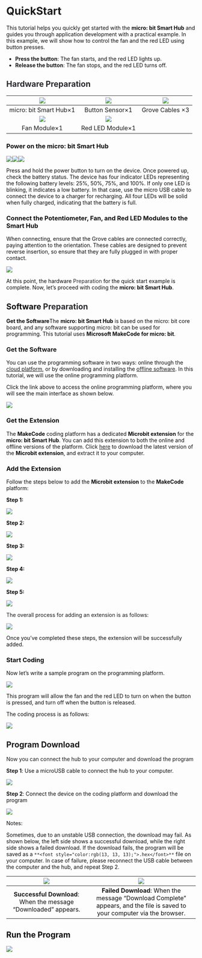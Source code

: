 # QuickStart

<font style="color:rgb(13, 13, 13);">This tutorial helps you quickly get started with the </font>**<font style="color:rgb(13, 13, 13);">micro: bit Smart Hub</font>**<font style="color:rgb(13, 13, 13);"> and guides you through application development with a practical example. In this example, we will show how to control the fan and the red LED using button presses.</font>

+ **Press the button**<font style="color:rgb(13, 13, 13);">: The fan starts, and the red LED lights up.</font>
+ **Release the button**<font style="color:rgb(13, 13, 13);">: The fan stops, and the red LED turns off.</font>

## <font style="color:rgb(42, 43, 46);">Hardware Preparation</font>
| ![](https://cdn.nlark.com/yuque/0/2024/png/46964359/1732779929854-8b7ea493-4c94-41e3-ba62-00fcafc0de35.png) | ![](https://cdn.nlark.com/yuque/0/2024/png/26790072/1732774693000-5ed8ac88-9a90-49a5-b836-86bf43830b0a.png) | ![](https://cdn.nlark.com/yuque/0/2024/png/26790072/1732935365054-cd1638a6-6542-4fa6-a1a9-ca557b65aedc.png) |
| :---: | :---: | :---: |
| micro: bit Smart Hub×1 | Button Sensor×1 | Grove Cables ×3 |
| ![](https://cdn.nlark.com/yuque/0/2024/png/26790072/1732775308880-371fd7e5-3268-4230-b827-8b95fec56dbc.png) | ![](https://cdn.nlark.com/yuque/0/2024/png/26790072/1732774019528-f03d8a4c-9d0f-4e1c-ba33-424315265d95.png) |  |
| Fan Module×1 | Red LED Module×1 |  |


### <font style="color:rgb(13, 13, 13);">Power on the micro: bit Smart Hub</font>
![](https://cdn.nlark.com/yuque/0/2024/png/26790072/1732930320288-5d5a3714-4b58-4c40-886d-d622ffe11ae6.png)![](https://cdn.nlark.com/yuque/0/2024/png/26790072/1732930307278-1f895509-968a-4fe8-9347-207d97740016.png)![](https://cdn.nlark.com/yuque/0/2024/png/26790072/1732930336910-e2c05e8c-2d67-462a-8ca0-d4436dab8e44.png)



<font style="color:rgb(13, 13, 13);">Press and hold the power button to turn on the device. Once powered up, check the battery status. The device has four indicator LEDs representing the following battery levels: 25%, 50%, 75%, and 100%. If only one LED is blinking, it indicates a low battery. In that case, use the micro USB cable to connect the device to a charger for recharging. All four LEDs will be solid when fully charged, indicating that the battery is full.</font>

### <font style="color:rgb(13, 13, 13);">Connect the Potentiometer, Fan, and Red LED Modules to the Smart Hub</font>
<font style="color:rgb(13, 13, 13);">When connecting, ensure that the Grove cables are connected correctly, paying attention to the orientation. These cables are designed to prevent reverse insertion, so ensure that they are fully plugged in with proper contact.</font>

![](https://cdn.nlark.com/yuque/0/2024/png/43021412/1732932117157-107dd6c4-c66e-4490-8fe8-99a2b14fb89b.png)



<font style="color:rgb(13, 13, 13);">At this point, the hardware </font><font style="color:rgb(42, 43, 46);">Preparation</font><font style="color:rgb(13, 13, 13);"> for the quick start example is complete. Now, let’s proceed with coding the </font>**<font style="color:rgb(13, 13, 13);">micro: bit Smart Hub</font>**<font style="color:rgb(13, 13, 13);">.</font>  


## <font style="color:rgb(26, 26, 26);"></font><font style="color:rgb(13, 13, 13);">Software </font><font style="color:rgb(42, 43, 46);">Preparation</font>
<font style="color:rgb(13, 13, 13);"></font>**<font style="color:rgb(13, 13, 13);">Get the Software</font>**<font style="color:rgb(13, 13, 13);">The </font>**<font style="color:rgb(13, 13, 13);">micro: bit Smart Hub</font>**<font style="color:rgb(13, 13, 13);"> is based on the micro: bit</font><font style="color:rgb(13, 13, 13);"> core board, and any software supporting micro: bit</font><font style="color:rgb(13, 13, 13);"> can be used for programming. This tutorial uses </font>**<font style="color:rgb(13, 13, 13);">Microsoft MakeCode for micro: bit</font>**<font style="color:rgb(13, 13, 13);">.</font>

### **Get the Software**
<font style="color:rgb(13, 13, 13);">You can use the programming software in two ways: online through the </font>[cloud platform](https://makecode.microbit.org/#editor)<font style="color:rgb(13, 13, 13);">, or by downloading and installing the </font>[offline software](https://makecode.microbit.org/offline-app)<font style="color:rgb(13, 13, 13);">. In this tutorial, we will use the online programming platform.</font>

<font style="color:rgb(13, 13, 13);">Click the link above to access the online programming platform, where you will see the main interface as shown below.</font>



![](https://cdn.nlark.com/yuque/0/2024/png/43021412/1732776711832-ff36cfac-9fdb-4fc9-89b8-1d036e86842c.png)



### **<font style="color:rgb(13, 13, 13);">Get the Extension</font>**
<font style="color:rgb(13, 13, 13);">The </font>**<font style="color:rgb(13, 13, 13);">MakeCode</font>**<font style="color:rgb(13, 13, 13);"> coding platform has a dedicated </font>**<font style="color:rgb(13, 13, 13);">Microbit extension</font>**<font style="color:rgb(13, 13, 13);"> for the </font>**<font style="color:rgb(13, 13, 13);">micro: bit Smart Hub</font>**<font style="color:rgb(13, 13, 13);">. You can add this extension to both the online and offline versions of the platform. Click </font>[here](https://www.icrobot.com/www/cn/index.html#/file/index?type1=%E8%BD%AF%E4%BB%B6%E8%B5%84%E6%96%99&type2=micro%EF%BC%9Abit)<font style="color:rgb(13, 13, 13);"> to download the latest version of the </font>**<font style="color:rgb(13, 13, 13);">Microbit extension</font>**<font style="color:rgb(13, 13, 13);">, and extract it to your computer.</font>

### **<font style="color:rgb(13, 13, 13);">Add the Extension</font>**
<font style="color:rgb(13, 13, 13);">Follow the steps below to add the </font>**<font style="color:rgb(13, 13, 13);">Microbit extension</font>**<font style="color:rgb(13, 13, 13);"> to the </font>**<font style="color:rgb(13, 13, 13);">MakeCode</font>**<font style="color:rgb(13, 13, 13);"> platform:</font>

**<font style="color:rgb(13, 13, 13);">Step 1:</font>**

![](https://cdn.nlark.com/yuque/0/2024/png/43021412/1732795214379-bdbdeaf9-f66f-40e5-9f5b-3e580316dd9c.png)

**<font style="color:rgb(13, 13, 13);">Step 2:</font>**

![](https://cdn.nlark.com/yuque/0/2024/png/43021412/1732779216307-93f2315d-d2ce-4b5e-beed-8a79192e274b.png)

**<font style="color:rgb(13, 13, 13);">Step 3:</font>**

![](https://cdn.nlark.com/yuque/0/2024/png/43021412/1732780026838-503d56af-075e-48ac-b812-e9b58963dd60.png)

**<font style="color:rgb(13, 13, 13);">Step 4:</font>**

![](https://cdn.nlark.com/yuque/0/2024/png/43021412/1732780285605-1c026fbf-9a4c-4be1-b38d-233fed3af474.png)

**<font style="color:rgb(13, 13, 13);">Step 5:</font>**

![](https://cdn.nlark.com/yuque/0/2024/png/43021412/1732780441787-e1c0420c-213e-4072-934a-be32ba699da3.png)

The overall process for adding an extension is as follows:

![](https://cdn.nlark.com/yuque/0/2024/gif/43021412/1732781080116-5b9a81fd-f662-4e94-8add-f6ff5168e626.gif)

<font style="color:rgb(13, 13, 13);">Once you’ve completed these steps, the extension will be successfully added.</font>



### <font style="color:rgb(13, 13, 13);">Start Coding</font>
<font style="color:rgb(13, 13, 13);">Now let’s write a sample program on the programming platform.</font>

![](https://cdn.nlark.com/yuque/0/2024/png/43021412/1732788837055-ce31df12-e9ec-4e9c-b5c5-fd5c3c0fe92f.png)

<font style="color:rgb(13, 13, 13);">This program will allow the fan and the red LED to turn on when the button is pressed, and turn off when the button is released.</font>



<font style="color:rgb(13, 13, 13);">The coding process is as follows:</font>

![](https://cdn.nlark.com/yuque/0/2024/gif/43021412/1732790215789-df5bdb41-314c-43cc-a97e-a36c1b319212.gif)



## <font style="color:rgb(26, 26, 26);">Program Download</font>
Now you can connect the hub to your computer and download the program

**Step 1**<font style="color:rgb(13, 13, 13);">: Use a microUSB cable to connect the hub to your computer.</font>

![](https://cdn.nlark.com/yuque/0/2024/png/43021412/1732954995103-b799cad1-5338-442e-b28e-abbf569fc50c.png)

**Step 2**<font style="color:rgb(13, 13, 13);">: Connect the device on the coding platform and download the program</font>

![](https://cdn.nlark.com/yuque/0/2024/gif/43021412/1732793468339-bf3c5f5a-05e8-405e-979a-695df9fd25fc.gif)



<font style="color:rgb(13, 13, 13);">Notes:</font>

<font style="color:rgb(13, 13, 13);">Sometimes, due to an unstable USB connection, the download may fail. As shown below, the left side shows a successful download, while the right side shows a failed download. If the download fails, the program will be saved as a </font>`**<font style="color:rgb(13, 13, 13);">.hex</font>**`<font style="color:rgb(13, 13, 13);"> file on your computer. In case of failure, please reconnect the USB cable between the computer and the hub, and repeat Step 2.</font>

| ![](https://cdn.nlark.com/yuque/0/2024/png/43021412/1732794189545-bd101e44-a164-40cf-83cd-8ac34d8a0299.png) | ![](https://cdn.nlark.com/yuque/0/2024/png/43021412/1732794036653-8f051977-c599-4fe0-a20c-cc69d7aef352.png) |
| :---: | :---: |
| **Successful Download**<font style="color:rgb(13, 13, 13);">: When the message “Downloaded” appears.</font> | **Failed Download**<font style="color:rgb(13, 13, 13);">: When the message “Download Complete” appears, and the file is saved to your computer via the browser.</font> |


## <font style="color:rgb(13, 13, 13);">Run the Program</font>
![](https://cdn.nlark.com/yuque/0/2024/gif/43021412/1732933092305-c5a38d83-3b78-4e00-a620-b9b04b1ef913.gif)

